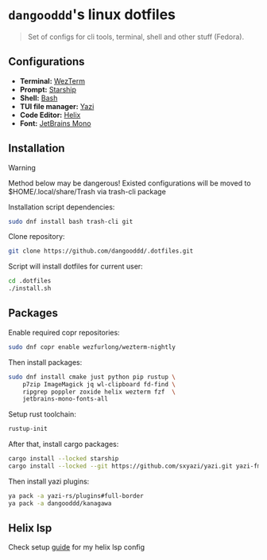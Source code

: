# `dangooddd`'s linux dotfiles
> Set of configs for cli tools, terminal, shell and other stuff (Fedora).


## Configurations 
* **Terminal:** [WezTerm](https://github.com/wez/wezterm)
* **Prompt:** [Starship](https://github.com/starship/starship)
* **Shell:** [Bash](https://www.gnu.org/software/bash/)
* **TUI file manager:** [Yazi](https://github.com/sxyazi/yazi)
* **Code Editor:** [Helix](https://github.com/helix-editor/helix)
* **Font:** [JetBrains Mono](https://github.com/JetBrains/JetBrainsMono)


## Installation

> [!Warning]
> Method below may be dangerous! 
> Existed configurations will be moved to $HOME/.local/share/Trash
> via trash-cli package

Installation script dependencies:
```sh
sudo dnf install bash trash-cli git
```

Clone repository:
```sh
git clone https://github.com/dangooddd/.dotfiles.git
```

Script will install dotfiles for current user:
```sh
cd .dotfiles
./install.sh
```


## Packages

Enable required copr repositories:
```sh 
sudo dnf copr enable wezfurlong/wezterm-nightly
```

Then install packages:
```sh
sudo dnf install cmake just python pip rustup \
    p7zip ImageMagick jq wl-clipboard fd-find \
    ripgrep poppler zoxide helix wezterm fzf  \
    jetbrains-mono-fonts-all 
```

Setup rust toolchain:
```sh
rustup-init
```

After that, install cargo packages:
```sh
cargo install --locked starship
cargo install --locked --git https://github.com/sxyazi/yazi.git yazi-fm yazi-cli
```

Then install yazi plugins:
```sh
ya pack -a yazi-rs/plugins#full-border
ya pack -a dangooddd/kanagawa
```


## Helix lsp
Check setup [guide](LSP.md) for my helix lsp config
